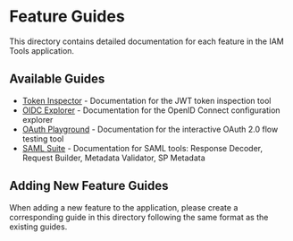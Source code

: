 # Feature Guides

This directory contains detailed documentation for each feature in the IAM Tools application.

## Available Guides

- [Token Inspector](./token-inspector.md) - Documentation for the JWT token inspection tool
- [OIDC Explorer](./oidc-explorer.md) - Documentation for the OpenID Connect configuration explorer
- [OAuth Playground](./oauth-playground.md) - Documentation for the interactive OAuth 2.0 flow testing tool
- [SAML Suite](./saml-suite.md) - Documentation for SAML tools: Response Decoder, Request Builder, Metadata Validator, SP Metadata

## Adding New Feature Guides

When adding a new feature to the application, please create a corresponding guide in this directory following the same format as the existing guides.
